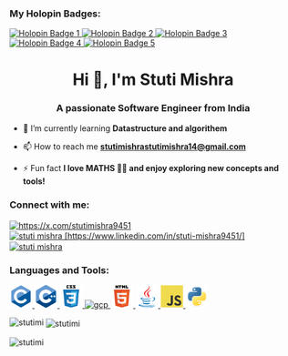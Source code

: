 <h3 align="left">My Holopin Badges:</h3>
<p align="left">
  <a href="https://www.holopin.io/hacktoberfest2024/userbadge/cm1w6yref74710cl017s0hmk7" target="_blank">
    <img src="https://www.holopin.io/userbadge/image/cm1w6yref74710cl017s0hmk7" alt="Holopin Badge 1" width="100" height="100"/>
  </a>
  <a href="https://www.holopin.io/hacktoberfest2024/userbadge/cm2hhc99c135630ck0pizy42h2" target="_blank">
    <img src="https://www.holopin.io/userbadge/image/cm2hhc99c135630ck0pizy42h2" alt="Holopin Badge 2" width="100" height="100"/>
  </a>
  <a href="https://www.holopin.io/hacktoberfest2024/userbadge/cm2hoe0oj08190cmo4qhhivl6" target="_blank">
    <img src="https://www.holopin.io/userbadge/image/cm2hoe0oj08190cmo4qhhivl6" alt="Holopin Badge 3" width="100" height="100"/>
  </a>
  <a href="https://www.holopin.io/hacktoberfest2024/userbadge/cm2icmbt9119290cl7ww8f1hi2" target="_blank">
    <img src="https://www.holopin.io/userbadge/image/cm2icmbt9119290cl7ww8f1hi2" alt="Holopin Badge 4" width="100" height="100"/>
  </a>
  <a href="https://www.holopin.io/hacktoberfest2024/userbadge/cm2ioxtay151190cmhr7rgtcg5" target="_blank">
    <img src="https://www.holopin.io/userbadge/image/cm2ioxtay151190cmhr7rgtcg5" alt="Holopin Badge 5" width="100" height="100"/>
  </a>
</p>

<h1 align="center">Hi 👋, I'm Stuti Mishra</h1>
<h3 align="center">A passionate Software Engineer from India</h3>

- 🌱 I’m currently learning **Datastructure and algorithem**

- 📫 How to reach me **stutimishrastutimishra14@gmail.com**

- ⚡ Fun fact **I love MATHS 🧑‍🏫 and enjoy exploring new concepts and tools!**

<h3 align="left">Connect with me:</h3>
<p align="left">
<a href="https://twitter.com/https://x.com/stutimishra9451" target="blank"><img align="center" src="https://raw.githubusercontent.com/rahuldkjain/github-profile-readme-generator/master/src/images/icons/Social/twitter.svg" alt="https://x.com/stutimishra9451" height="30" width="40" /></a>
<a href="https://linkedin.com/in/stuti mishra [https://www.linkedin.com/in/stuti-mishra9451/]" target="blank"><img align="center" src="https://raw.githubusercontent.com/rahuldkjain/github-profile-readme-generator/master/src/images/icons/Social/linked-in-alt.svg" alt="stuti mishra [https://www.linkedin.com/in/stuti-mishra9451/]" height="30" width="40" /></a>
<a href="https://www.youtube.com/c/stuti mishra" target="blank"><img align="center" src="https://raw.githubusercontent.com/rahuldkjain/github-profile-readme-generator/master/src/images/icons/Social/youtube.svg" alt="stuti mishra" height="30" width="40" /></a>
</p>

<h3 align="left">Languages and Tools:</h3>
<p align="left"> <a href="https://www.cprogramming.com/" target="_blank" rel="noreferrer"> <img src="https://raw.githubusercontent.com/devicons/devicon/master/icons/c/c-original.svg" alt="c" width="40" height="40"/> </a> <a href="https://www.w3schools.com/cpp/" target="_blank" rel="noreferrer"> <img src="https://raw.githubusercontent.com/devicons/devicon/master/icons/cplusplus/cplusplus-original.svg" alt="cplusplus" width="40" height="40"/> </a> <a href="https://www.w3schools.com/css/" target="_blank" rel="noreferrer"> <img src="https://raw.githubusercontent.com/devicons/devicon/master/icons/css3/css3-original-wordmark.svg" alt="css3" width="40" height="40"/> </a> <a href="https://cloud.google.com" target="_blank" rel="noreferrer"> <img src="https://www.vectorlogo.zone/logos/google_cloud/google_cloud-icon.svg" alt="gcp" width="40" height="40"/> </a> <a href="https://www.w3.org/html/" target="_blank" rel="noreferrer"> <img src="https://raw.githubusercontent.com/devicons/devicon/master/icons/html5/html5-original-wordmark.svg" alt="html5" width="40" height="40"/> </a> <a href="https://www.java.com" target="_blank" rel="noreferrer"> <img src="https://raw.githubusercontent.com/devicons/devicon/master/icons/java/java-original.svg" alt="java" width="40" height="40"/> </a> <a href="https://developer.mozilla.org/en-US/docs/Web/JavaScript" target="_blank" rel="noreferrer"> <img src="https://raw.githubusercontent.com/devicons/devicon/master/icons/javascript/javascript-original.svg" alt="javascript" width="40" height="40"/> </a> <a href="https://www.python.org" target="_blank" rel="noreferrer"> <img src="https://raw.githubusercontent.com/devicons/devicon/master/icons/python/python-original.svg" alt="python" width="40" height="40"/> </a> </p>

<p><img align="left" src="https://github-readme-stats.vercel.app/api/top-langs?username=stutimi&show_icons=true&locale=en&layout=compact" alt="stutimi" /></p>

<p>&nbsp;<img align="center" src="https://github-readme-stats.vercel.app/api?username=stutimi&show_icons=true&locale=en" alt="stutimi" /></p>

<p><img align="center" src="https://github-readme-streak-stats.herokuapp.com/?user=stutimi&" alt="stutimi" /></p>
